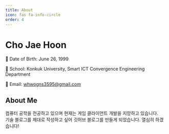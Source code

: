 ```yaml
---
title: About
icon: fas fa-info-circle
order: 4
---
```


# Cho Jae Hoon
<!--![Profile Photo](https://example.com/your-profile-photo.jpg)-->

📅 Date of Birth: June 26, 1999

🏫 School: Konkuk University, Smart ICT Convergence Engineering Department

📧 Email: whwogns3595@gmail.com

## About Me

컴퓨터 공학을 전공하고 있으며 현재는 게임 클라이언트 개발을 지망하고 있습니다.  
기술 블로그를 제대로 작성하고 싶어 깃허브 블로그를 만들게 되었습니다. 열심히 하겠습니다!

<!--
## Education

- Bachelor of Science in Computer Science, Example University (2010-2014)
- Master of Computer Science, Example University (2015-2017)

## Work Experience

- Software Engineer at Tech Company A (2017-2020)
- Senior Software Engineer at Tech Company B (2020-Present)

## Projects

- [Project A](https://github.com/yourusername/project-a): A brief description of what this project does.
- [Project B](https://github.com/yourusername/project-b): Another project you want to highlight.

## Skills

- Programming Languages: Python, JavaScript, C++
- Web Development: HTML, CSS, React
- Database Management: MySQL, MongoDB
- Machine Learning: scikit-learn, TensorFlow
- Version Control: Git, GitHub

Feel free to reach out to me via email or on social media if you'd like to connect or collaborate on any exciting projects.
-->
